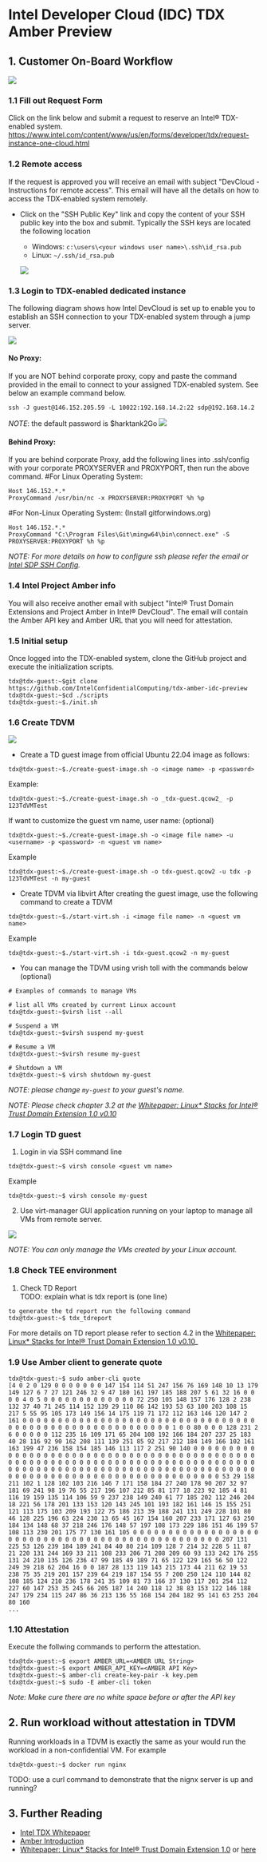 # Intel Developer Cloud (IDC) TDX Amber Preview

## 1. Customer On-Board Workflow
![](/doc/overall_customer_on_board.png)


### 1.1 Fill out Request Form
Click on the link below and submit a request to reserve an Intel® TDX-enabled system.
<https://www.intel.com/content/www/us/en/forms/developer/tdx/request-instance-one-cloud.html>

### 1.2 Remote access 

If the request is approved you will receive an email with subject "DevCloud - Instructions for remote access".
This email will have all the details on how to access the TDX-enabled system remotely.

- Click on the "SSH Public Key" link and copy the content of your SSH public key into the box and submit.
Typically the SSH keys are located the following location

    - Windows: `c:\users\<your windows user name>\.ssh\id_rsa.pub`
    - Linux: `~/.ssh/id_rsa.pub`

    ![](/doc/customer-on-board-email.png)

### 1.3 Login to TDX-enabled dedicated instance

The following diagram shows how Intel DevCloud is set up to enable you to establish an SSH connection to your TDX-enabled system through a jump server.

![](/doc/devcloud-ssh-login.png)

#### No Proxy:
If you are NOT behind corporate proxy, copy and paste the command provided in the email to connect to your assigned TDX-enabled system.
See below an example command below.
```
ssh -J guest@146.152.205.59 -L 10022:192.168.14.2:22 sdp@192.168.14.2
```
_NOTE_: the default password is $harktank2Go
![](/doc/devcloud-ssh-login-proxy.png)

#### Behind Proxy:
If you are behind corporate Proxy, add the following lines into .ssh/config with your corporate PROXYSERVER and PROXYPORT, then run the above command.
#For Linux Operating System:
```
Host 146.152.*.*
ProxyCommand /usr/bin/nc -x PROXYSERVER:PROXYPORT %h %p
```
#For Non-Linux Operating System: (Install gitforwindows.org)
```
Host 146.152.*.*
ProxyCommand "C:\Program Files\Git\mingw64\bin\connect.exe" -S PROXYSERVER:PROXYPORT %h %p
```
_NOTE: For more details on how to configure ssh please refer the email or [Intel SDP SSH Config](/doc/intel_sdp_ssh_login.md)._

### 1.4 Intel Project Amber info
You will also receive another email with subject "Intel® Trust Domain Extensions and Project Amber in Intel® DevCloud". The email will contain the Amber API key and Amber URL that you will need for attestation. 

### 1.5 Initial setup

Once logged into the TDX-enabled system, clone the GitHub project and execute the initialization scripts.

```
tdx@tdx-guest:~$git clone https://github.com/IntelConfidentialComputing/tdx-amber-idc-preview
tdx@tdx-guest:~$cd ./scripts
tdx@tdx-guest:~$./init.sh
```


### 1.6 Create TDVM
![](/doc/customer_create_guest_image.png)

- Create a TD guest image from official Ubuntu 22.04 image as follows:
```
tdx@tdx-guest:~$./create-guest-image.sh -o <image name> -p <password>
``` 
Example:
```
tdx@tdx-guest:~$./create-guest-image.sh -o _tdx-guest.qcow2_ -p 123TdVMTest
```

If want to customize the guest vm name, user name: (optional)
```
tdx@tdx-guest:~$./create-guest-image.sh -o <image file name> -u <username> -p <password> -n <guest vm name>
```
Example
```
tdx@tdx-guest:~$./create-guest-image.sh -o tdx-guest.qcow2 -u tdx -p 123TdVMTest -n my-guest
```

- Create TDVM via libvirt
After creating the guest image, use the following command to create a TDVM
```
tdx@tdx-guest:~$./start-virt.sh -i <image file name> -n <guest vm name>
```
Example
```
tdx@tdx-guest:~$./start-virt.sh -i tdx-guest.qcow2 -n my-guest
```

- You can manage the TDVM using vrish toll with the commands below (optional)
```
# Examples of commands to manage VMs

# list all VMs created by current Linux account 
tdx@tdx-guest:~$virsh list --all

# Suspend a VM
tdx@tdx-guest:~$virsh suspend my-guest

# Resume a VM
tdx@tdx-guest:~$virsh resume my-guest

# Shutdown a VM
tdx@tdx-guest:~$ virsh shutdown my-guest

```

_NOTE: please change `my-guest` to your guest's name._

_NOTE: Please check chapter 3.2 at the [Whitepaper: Linux* Stacks for Intel® Trust Domain Extension 1.0 v0.10](https://www.intel.com/content/www/us/en/content-details/783067/whitepaper-linux-stacks-for-intel-trust-domain-extension-1-0.html)_


### 1.7 Login TD guest
1. Login in via SSH command line

```
tdx@tdx-guest:~$ virsh console <guest vm name>
```
Example
```
tdx@tdx-guest:~$ virsh console my-guest
```
 
2. Use virt-manager GUI application running on your laptop to manage all VMs from remote server.

![](/doc/customer_manage_tdvm.png)

_NOTE: You can only manage the VMs created by your Linux account._

### 1.8 Check TEE environment

1. Check TD Report  
TODO: explain what is tdx report is (one line)

```
to generate the td report run the following command
tdx@tdx-guest:~$ tdx_tdreport
```
For more details on TD report please refer to section 4.2 in the [Whitepaper: Linux* Stacks for Intel® Trust Domain Extension 1.0 v0.10](https://www.intel.com/content/www/us/en/content-details/783067/whitepaper-linux-stacks-for-intel-trust-domain-extension-1-0.html)_


### 1.9 Use Amber client to generate quote


```
tdx@tdx-guest:~$ sudo amber-cli quote
[4 0 2 0 129 0 0 0 0 0 0 0 147 154 114 51 247 156 76 169 148 10 13 179 149 127 6 7 27 121 246 32 9 47 180 161 197 185 188 207 5 61 32 16 0 0 0 0 4 0 5 0 0 0 0 0 0 0 0 0 0 0 0 0 72 250 105 148 157 176 128 2 238 132 37 40 71 245 114 152 139 29 110 86 142 193 53 63 100 203 108 15 217 5 55 95 105 173 149 156 14 175 119 71 172 112 163 146 120 147 2 161 0 0 0 0 0 0 0 0 0 0 0 0 0 0 0 0 0 0 0 0 0 0 0 0 0 0 0 0 0 0 0 0 0 0 0 0 0 0 0 0 0 0 0 0 0 0 0 0 0 0 0 0 0 0 0 0 1 0 0 80 0 0 0 128 231 2 6 0 0 0 0 0 112 235 16 109 171 65 204 108 192 166 184 207 237 25 183 40 28 116 92 90 162 208 111 139 251 85 92 217 212 184 149 166 102 161 163 199 47 236 158 154 185 146 113 117 2 251 90 140 0 0 0 0 0 0 0 0 0 0 0 0 0 0 0 0 0 0 0 0 0 0 0 0 0 0 0 0 0 0 0 0 0 0 0 0 0 0 0 0 0 0 0 0 0 0 0 0 0 0 0 0 0 0 0 0 0 0 0 0 0 0 0 0 0 0 0 0 0 0 0 0 0 0 0 0 0 0 0 0 0 0 0 0 0 0 0 0 0 0 0 0 0 0 0 0 0 0 0 0 0 0 0 0 0 0 0 0 0 0 0 0 0 0 0 0 0 0 0 0 0 0 0 0 0 0 0 0 0 0 0 0 0 0 0 0 0 0 0 0 0 0 0 0 53 29 158 211 102 1 128 102 103 216 146 7 171 158 184 27 240 178 90 207 32 97 181 69 241 98 19 76 55 217 196 107 212 85 81 177 18 223 92 185 4 81 116 19 159 135 114 106 59 9 237 238 149 240 61 77 185 202 112 246 204 18 221 56 178 201 133 153 120 143 245 101 193 182 161 146 15 155 251 121 113 175 103 209 193 122 75 186 213 39 188 241 131 249 228 101 80 46 128 225 196 63 224 230 13 65 45 167 154 160 207 233 171 127 63 250 184 134 148 68 37 218 246 176 148 57 197 108 173 229 186 151 46 199 57 108 113 230 201 175 77 130 161 105 0 0 0 0 0 0 0 0 0 0 0 0 0 0 0 0 0 0 0 0 0 0 0 0 0 0 0 0 0 0 0 0 0 0 0 0 0 0 0 0 0 0 0 0 0 0 0 0 207 131 225 53 126 239 184 189 241 84 40 80 214 109 128 7 214 32 228 5 11 87 21 220 131 244 169 33 211 108 233 206 71 208 209 60 93 133 242 176 255 131 24 210 135 126 236 47 99 185 49 189 71 65 122 129 165 56 50 122 249 39 218 62 204 16 0 0 187 28 133 119 143 215 173 44 211 62 19 53 238 75 35 219 201 157 239 64 219 187 154 55 7 200 250 124 110 144 82 108 185 124 210 236 178 241 35 109 81 73 166 37 130 117 201 254 112 227 60 147 253 35 245 66 205 187 14 240 118 12 38 83 153 122 146 188 247 179 234 115 247 86 36 213 136 55 168 154 204 182 95 141 63 253 204 80 160
...
```


### 1.10 Attestation
Execute the follwing commands to perform the attestation.
```
tdx@tdx-guest:~$ export AMBER_URL=<AMBER URL String>
tdx@tdx-guest:~$ export AMBER_API_KEY=<AMBER API Key>
tdx@tdx-guest:~$ amber-cli create-key-pair -k key.pem
tdx@tdx-guest:~$ sudo -E amber-cli token
```
_Note: Make cure there are no white space before or after the API key_

## 2. Run workload without attestation in TDVM
Running workloads in a TDVM is exactly the same as your would run the workload in a non-confidential VM. For example
```
tdx@tdx-guest:~$ docker run nginx
```
TODO: use a curl command to demonstrate that the nignx server is up and running?

## 3. Further Reading

- [Intel TDX Whitepaper](https://www.intel.com/content/www/us/en/developer/articles/technical/intel-trust-domain-extensions.html)
- [Amber Introduction](https://projectamber.intel.com/)
- [Whitepaper: Linux* Stacks for Intel® Trust Domain Extension 1.0](https://www.intel.com/content/www/us/en/content-details/783067/whitepaper-linux-stacks-for-intel-trust-domain-extension-1-0.html) or [here](/doc/White%20Paper%20-%20Linux%20Stack%20for%20Intel®%20TDX-v0.10.pdf)
